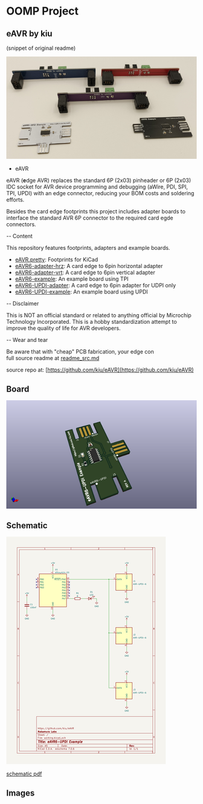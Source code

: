 # OOMP Project  
## eAVR  by kiu  
  
(snippet of original readme)  
  
![eAVR-banner](https://raw.githubusercontent.com/kiu/eAVR/main/img/eAVR-banner.jpg)  
  
- eAVR  
  
eAVR (**e**dge AVR) replaces the standard 6P (2x03) pinheader or 6P (2x03) IDC socket for AVR device programming and debugging (aWire, PDI, SPI, TPI, UPDI) with an edge connector, reducing your BOM costs and soldering efforts.  
  
Besides the card edge footprints this project includes adapter boards to interface the standard AVR 6P connector to the required card egde connectors.  
  
-- Content  
  
This repository features footprints, adapters and example boards.  
  
* [eAVR.pretty](https://github.com/kiu/eAVR/tree/main/eAVR.pretty): Footprints for KiCad   
* [eAVR6-adapter-hrz](https://github.com/kiu/eAVR/tree/main/eAVR6-adapter-hrz): A card edge to 6pin horizontal adapter   
* [eAVR6-adapter-vrt](https://github.com/kiu/eAVR/tree/main/eAVR6-adapter-vrt): A card edge to 6pin vertical adapter  
* [eAVR6-example](https://github.com/kiu/eAVR/tree/main/eAVR6-example): An example board using TPI   
* [eAVR6-UPDI-adapter](https://github.com/kiu/eAVR/tree/main/eAVR6-UPDI-adapter): A card edge to 6pin adapter for UDPI only  
* [eAVR6-UPDI-example](https://github.com/kiu/eAVR/tree/main/eAVR6-UPDI-example): An example board using UPDI  
  
-- Disclaimer  
  
This is NOT an official standard or related to anything official by Microchip Technology Incorporated. This is a hobby standardization attempt to improve the quality of life for AVR developers.  
  
--  Wear and tear  
  
Be aware that with "cheap" PCB fabrication, your edge con  
  full source readme at [readme_src.md](readme_src.md)  
  
source repo at: [https://github.com/kiu/eAVR](https://github.com/kiu/eAVR)  
## Board  
  
[![working_3d.png](working_3d_600.png)](working_3d.png)  
## Schematic  
  
[![working_schematic.png](working_schematic_600.png)](working_schematic.png)  
  
[schematic pdf](working_schematic.pdf)  
## Images  
